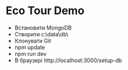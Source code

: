 # Eco Tour Demo

* Встановити MongoDB
* Створити c:\data\db\
* Клонувати Git
* npm update
* npm run dev
* В браузері http://localhost:3000/setup-db